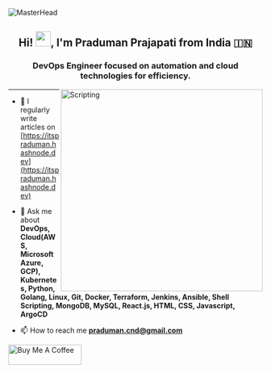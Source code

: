![MasterHead](https://cdn.dribbble.com/userupload/7725814/file/original-ad34e5a3d587a8a90b6586de67710225.gif)
<h2 align="center">Hi! <img src="https://user-images.githubusercontent.com/64153988/206999317-888120f8-6ba1-4c19-ba35-08e87feb530a.gif" width="30">, I'm Praduman Prajapati from India 🇮🇳</h2>

<h3 align="center">DevOps Engineer focused on automation and cloud technologies for efficiency.</h3>

<img align="right" alt="Scripting" width="400" src="https://cdn.dribbble.com/userupload/7725640/file/original-a2b82ab8779ece4c49df3672f7753ccb.gif">

---

- 📝 I regularly write articles on [https://itspraduman.hashnode.dev](https://itspraduman.hashnode.dev)

- 💬 Ask me about **DevOps, Cloud(AWS, Microsoft Azure, GCP), Kubernetes, Python, Golang, Linux, Git, Docker, Terraform, Jenkins, Ansible, Shell Scripting, MongoDB, MySQL, React.js, HTML, CSS, Javascript, ArgoCD**

- 📫 How to reach me **praduman.cnd@gmail.com**

<a href="https://www.buymeacoffee.com/praduman" target="_blank">
  <img src="https://cdn.buymeacoffee.com/buttons/v2/default-yellow.png" alt="Buy Me A Coffee" style="height: 40px !important; width: 145px !important;">
</a>
